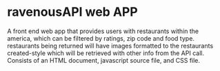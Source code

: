 # ravenousAPI web APP
A front end web app that provides users with restaurants within the america, which can be filtered by ratings, zip code and food type.
restaurants being returned will have images formatted to the restaurants created-style which will be retrieved with other info from the API call.
Consists of an HTML document, javascript source file, and CSS file.
